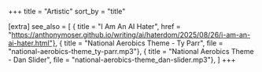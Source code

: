 +++
title = "Artistic"
sort_by = "title"

[extra]
see_also = [
  { title = "I Am An AI Hater", href = "https://anthonymoser.github.io/writing/ai/haterdom/2025/08/26/i-am-an-ai-hater.html"},
  { title = "National Aerobics Theme - Ty&nbsp;Parr", file = "national-aerobics-theme_ty-parr.mp3"},
  { title = "National Aerobics Theme - Dan&nbsp;Slider", file = "national-aerobics-theme_dan-slider.mp3"},
]
+++
